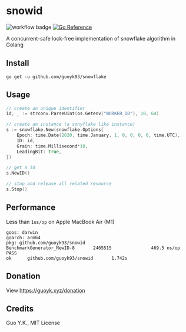 # snowid

![workflow badge](https://github.com/guoyk93/snowid/actions/workflows/go.yml/badge.svg) [![Go Reference](https://pkg.go.dev/badge/github.com/guoyk93/snowid.svg)](https://pkg.go.dev/github.com/guoyk93/snowid)

A concurrent-safe lock-free implementation of snowflake algorithm in Golang

## Install

`go get -u github.com/guoyk93/snowflake`

## Usage

```go
// create an unique identifier
id, _ := strconv.ParseUint(os.Getenv("WORKER_ID"), 10, 64)

// create an instance (a sonyflake like instance)
s := snowflake.New(snowflake.Options{
    Epoch: time.Date(2020, time.January, 1, 0, 0, 0, 0, time.UTC),
    ID: id,
    Grain: time.Millisecond*10,
    LeadingBit: true,
})

// get a id
s.NewID()

// stop and release all related resource
s.Stop()

```

## Performance

Less than `1us/op` on Apple MacBook Air (M1)

```
goos: darwin
goarch: arm64
pkg: github.com/guoyk93/snowid
BenchmarkGenerator_NewID-8       2465515               469.5 ns/op
PASS
ok      github.com/guoyk93/snowid       1.742s
```

## Donation

View <https://guoyk.xyz/donation>

## Credits

Guo Y.K., MIT License
